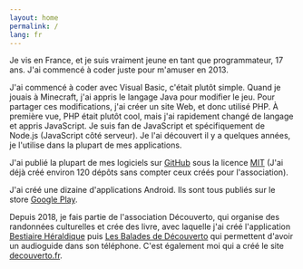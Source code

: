 ```yaml
---
layout: home
permalink: /
lang: fr
---
```


Je vis en France, et je suis vraiment jeune en tant que programmateur, 17 ans. J'ai commencé à coder juste pour m'amuser en 2013.

J'ai commencé à coder avec Visual Basic, c'était plutôt simple. Quand je jouais à Minecraft, j'ai appris le langage Java pour modifier le jeu. Pour partager ces modifications, j'ai créer un site Web, et donc utilisé PHP. À première vue, PHP était plutôt cool, mais j'ai rapidement changé de langage et appris JavaScript. Je suis fan de JavaScript et spécifiquement de Node.js (JavaScript côté serveur). Je l'ai découvert il y a quelques années, je l'utilise dans la plupart de mes applications.

J'ai publié la plupart de mes logiciels sur [GitHub](https://github.com/cedced19) sous la licence [MIT](/license) (J'ai déjà créé environ 120 dépôts sans compter ceux créés pour l'association).

J'ai créé une dizaine d'applications Android. Ils sont tous publiés sur le store [Google Play](https://play.google.com/store/apps/dev?id=8053368172585015347).

Depuis 2018, je fais partie de l'association Découverto, qui organise des randonnées culturelles et crée des livre, avec laquelle j'ai créé l'application [Bestiaire Héraldique](https://play.google.com/store/apps/details?id=com.bestiaireheraldique) puis [Les Balades de Découverto](https://play.google.com/store/apps/details?id=com.lesbaladesdedecouverto) qui permettent d'avoir un audioguide dans son téléphone. C'est également moi qui a créé le site [decouverto.fr](https://decouverto.fr).